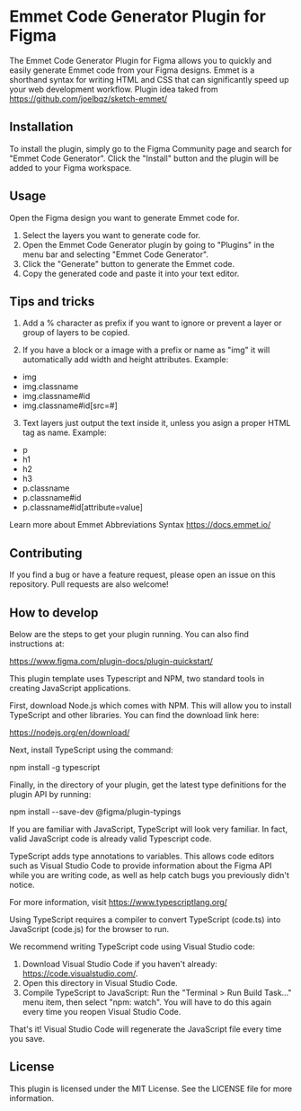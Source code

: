 # Emmet Code Generator Plugin for Figma

The Emmet Code Generator Plugin for Figma allows you to quickly and easily generate Emmet code from your Figma designs. Emmet is a shorthand syntax for writing HTML and CSS that can significantly speed up your web development workflow. Plugin idea taked from https://github.com/joelbqz/sketch-emmet/

## Installation

To install the plugin, simply go to the Figma Community page and search for "Emmet Code Generator". Click the "Install" button and the plugin will be added to your Figma workspace.

## Usage

Open the Figma design you want to generate Emmet code for.
1. Select the layers you want to generate code for.
2. Open the Emmet Code Generator plugin by going to "Plugins" in the menu bar and selecting "Emmet Code Generator".
3. Click the "Generate" button to generate the Emmet code.
4. Copy the generated code and paste it into your text editor.


## Tips and tricks

1. Add a % character as prefix if you want to ignore or prevent a layer or group of layers to be copied.

2. If you have a block or a image with a prefix or name as "img" it will automatically add width and height attributes. Example:
  - img
  - img.classname
  - img.classname#id
  - img.classname#id[src=#]

3. Text layers just output the text inside it, unless you asign a proper HTML tag as name. Example:
  - p
  - h1
  - h2
  - h3
  - p.classname
  - p.classname#id
  - p.classname#id[attribute=value]
    
Learn more about Emmet Abbreviations Syntax https://docs.emmet.io/

## Contributing

If you find a bug or have a feature request, please open an issue on this repository. Pull requests are also welcome!

## How to develop

Below are the steps to get your plugin running. You can also find instructions at:

  https://www.figma.com/plugin-docs/plugin-quickstart/

This plugin template uses Typescript and NPM, two standard tools in creating JavaScript applications.

First, download Node.js which comes with NPM. This will allow you to install TypeScript and other
libraries. You can find the download link here:

  https://nodejs.org/en/download/

Next, install TypeScript using the command:

  npm install -g typescript

Finally, in the directory of your plugin, get the latest type definitions for the plugin API by running:

  npm install --save-dev @figma/plugin-typings

If you are familiar with JavaScript, TypeScript will look very familiar. In fact, valid JavaScript code
is already valid Typescript code.

TypeScript adds type annotations to variables. This allows code editors such as Visual Studio Code
to provide information about the Figma API while you are writing code, as well as help catch bugs
you previously didn't notice.

For more information, visit https://www.typescriptlang.org/

Using TypeScript requires a compiler to convert TypeScript (code.ts) into JavaScript (code.js)
for the browser to run.

We recommend writing TypeScript code using Visual Studio code:

1. Download Visual Studio Code if you haven't already: https://code.visualstudio.com/.
2. Open this directory in Visual Studio Code.
3. Compile TypeScript to JavaScript: Run the "Terminal > Run Build Task..." menu item,
    then select "npm: watch". You will have to do this again every time
    you reopen Visual Studio Code.

That's it! Visual Studio Code will regenerate the JavaScript file every time you save.


## License
This plugin is licensed under the MIT License. See the LICENSE file for more information.